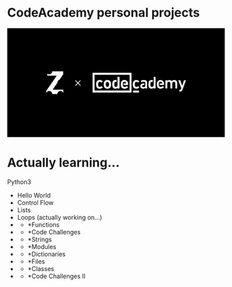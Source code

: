 # CodeAcademy personal projects
<img src="repository-cover.png"/>

# Actually learning...
Python3
- Hello World
- Control Flow
- Lists
- Loops (actually working on...)
- * *Functions
- * *Code Challenges
- * *Strings
- * *Modules
- * *Dictionaries
- * *Files
- * *Classes
- * *Code Challenges II
